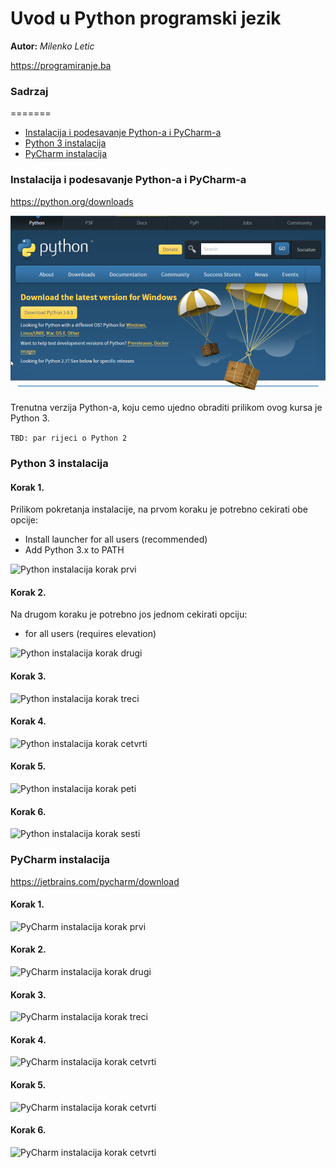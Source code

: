 
# Uvod u Python programski jezik



**Autor:** _Milenko Letic_

https://programiranje.ba








### Sadrzaj
=======

  * [Instalacija i podesavanje Python-a i PyCharm-a](#instalacija_i_podesavanje)
  * [Python 3 instalacija](#python_instalacija)
  * [PyCharm instalacija](#pycharm_instalacija)







<a name="instalacija_i_podesavanje"/>

### Instalacija i podesavanje Python-a i PyCharm-a

https://python.org/downloads

![GitHub stranica](slike/github_stranica.png)

Trenutna verzija Python-a, koju cemo ujedno obraditi prilikom ovog kursa je Python 3.

```TBD: par rijeci o Python 2```

<a name="python_instalacija"/>

### Python 3 instalacija

#### Korak 1.

Prilikom pokretanja instalacije, na prvom koraku je potrebno cekirati obe opcije:
* Install launcher for all users (recommended)
* Add Python 3.x to PATH

![Python instalacija korak prvi](slike/python_instalacija_1.png)

#### Korak 2. 

Na drugom koraku je potrebno jos jednom cekirati opciju:
* for all users (requires elevation)

![Python instalacija korak drugi](slike/python_instalacija_2.png)

#### Korak 3.

![Python instalacija korak treci](slike/python_instalacija_3.png)

#### Korak 4. 
![Python instalacija korak cetvrti](slike/python_instalacija_4.png)

#### Korak 5. 
![Python instalacija korak peti](slike/python_instalacija_5.png)

#### Korak 6. 
![Python instalacija korak sesti](slike/python_instalacija_6.png)


<a name="pycharm_instalacija"/>

### PyCharm instalacija

https://jetbrains.com/pycharm/download

#### Korak 1. 
![PyCharm instalacija korak prvi](slike/pycharm_instalacija_1.png)

#### Korak 2. 
![PyCharm instalacija korak drugi](slike/pycharm_instalacija_2.png)


#### Korak 3. 
![PyCharm instalacija korak treci](slike/pycharm_instalacija_3.png)


#### Korak 4. 
![PyCharm instalacija korak cetvrti](slike/pycharm_instalacija_4.png)

#### Korak 5. 
![PyCharm instalacija korak cetvrti](slike/pycharm_instalacija_5.png)

#### Korak 6. 
![PyCharm instalacija korak cetvrti](slike/pycharm_instalacija_6.png)

